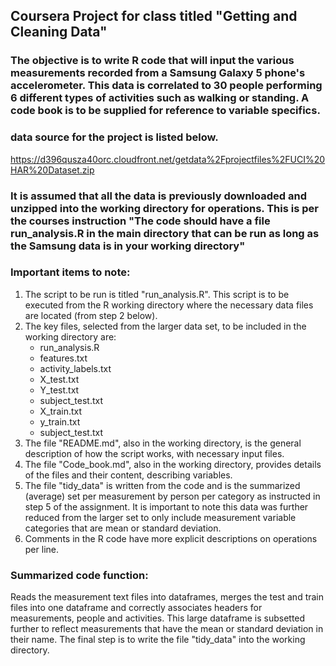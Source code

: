 
##  Coursera Project for class titled "Getting and Cleaning Data"

### The objective is to write R code that will input the various measurements recorded from a Samsung Galaxy 5 phone's accelerometer.  This data is correlated to 30 people performing 6 different types of activities such as walking or standing.  A code book is to be supplied for reference to variable specifics.

### data source for the project is listed below.

https://d396qusza40orc.cloudfront.net/getdata%2Fprojectfiles%2FUCI%20HAR%20Dataset.zip 

### It is assumed that all the data is previously downloaded and unzipped into the working directory for operations.  This is per the courses instruction "The code should have a file run_analysis.R in the main directory that can be run as long as the Samsung data is in your working directory"

### Important items to note:

1.  The script to be run is titled "run_analysis.R".  This script is to be executed from the R working directory where the necessary data files are located (from step 2 below).
2.  The key files, selected from the larger data set, to be included in the working directory are:
    + run_analysis.R
    + features.txt
    + activity_labels.txt
    + X_test.txt
    + Y_test.txt
    + subject_test.txt
    + X_train.txt
    + y_train.txt
    + subject_test.txt
3.  The file "README.md", also in the working directory, is the general description of how the script works, with necessary input files.
4.  The file "Code_book.md", also in the working directory, provides details of the files and their content, describing variables.
5.  The file "tidy_data" is written from the code and is the summarized (average) set per measurement by person per category as instructed in step 5 of the assignment. It is important to note this data was further reduced from the larger set to only include measurement variable categories that are mean or standard deviation.
6.  Comments in the R code have more explicit descriptions on operations per line.

### Summarized code function:

Reads the measurement text files into dataframes, merges the test and train files into one dataframe and correctly associates headers for measurements, people and activities.  This large dataframe is subsetted further to reflect measurements that have the mean or standard deviation in their name. The final step is to write the file "tidy_data" into the working directory.  
